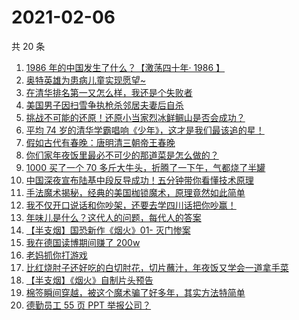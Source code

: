 # 2021-02-06

共 20 条

<!-- BEGIN ZHIHUVIDEO -->
<!-- 最后更新时间 Sat Feb 06 2021 10:10:45 GMT+0800 (CST) -->
1. [1986 年的中国发生了什么？【激荡四十年· 1986 】](https://www.zhihu.com/zvideo/1341148019329372160)
1. [奥特英雄为患病儿童实现愿望~](https://www.zhihu.com/zvideo/1341038934114140160)
1. [在清华排名第一又怎么样，我还是个失败者](https://www.zhihu.com/zvideo/1341076473483132928)
1. [美国男子因扫雪争执枪杀邻居夫妻后自杀](https://www.zhihu.com/zvideo/1341000800760426496)
1. [挑战不可能的还原！还原小当家烈冰鲜鲷山是否会成功？](https://www.zhihu.com/zvideo/1340834090950635520)
1. [平均 74 岁的清华学霸唱响《少年》，这才是我们最该追的星！](https://www.zhihu.com/zvideo/1341069364045574144)
1. [假如古代有春晚：唐明清三朝帝王春晚](https://www.zhihu.com/zvideo/1341009483498270721)
1. [你们家年夜饭里最必不可少的那道菜是怎么做的？](https://www.zhihu.com/zvideo/1341091331238842369)
1. [1000 买了一个 70 多斤大牛头，折腾了一下午，气都烧了半罐](https://www.zhihu.com/zvideo/1340964952849444864)
1. [中国深夜宣布陆基中段反导成功！五分钟带你看懂技术原理](https://www.zhihu.com/zvideo/1341269230529077248)
1. [手法魔术揭秘，经典的美国枷锁魔术，原理竟然如此简单](https://www.zhihu.com/zvideo/1341091861814054912)
1. [我不仅开口说话和你吵架，还要去学四川话把你吵赢！](https://www.zhihu.com/zvideo/1341030324143337472)
1. [年味儿是什么？这代人的问题，每代人的答案](https://www.zhihu.com/zvideo/1340981025904705536)
1. [【半支烟】国恐新作《烟火》01- 灭门惨案](https://www.zhihu.com/zvideo/1340548112952356864)
1. [我在德国读博期间赚了 200w](https://www.zhihu.com/zvideo/1340960801528705025)
1. [老妈抓你打游戏](https://www.zhihu.com/zvideo/1340087771613184000)
1. [比红烧肘子还好吃的白切肘花，切片蘸汁，年夜饭又学会一道拿手菜](https://www.zhihu.com/zvideo/1340968438567813120)
1. [【半支烟】《烟火》自制片头预告](https://www.zhihu.com/zvideo/1340535704863031296)
1. [棉签瞬间穿越，被这个魔术骗了好多年，其实方法特简单](https://www.zhihu.com/zvideo/1340723948884123648)
1. [德勤员工 55 页 PPT 举报公司？](https://www.zhihu.com/zvideo/1340776484370432000)
<!-- END ZHIHUVIDEO -->
